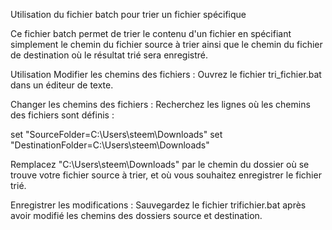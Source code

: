Utilisation du fichier batch pour trier un fichier spécifique

Ce fichier batch permet de trier le contenu d'un fichier en spécifiant simplement le chemin du fichier source à trier ainsi que le chemin du fichier de destination où le résultat trié sera enregistré.

Utilisation
Modifier les chemins des fichiers :
Ouvrez le fichier tri_fichier.bat dans un éditeur de texte.

Changer les chemins des fichiers :
Recherchez les lignes où les chemins des fichiers sont définis :

set "SourceFolder=C:\Users\steem\Downloads"
set "DestinationFolder=C:\Users\steem\Downloads"

Remplacez "C:\Users\steem\Downloads" par le chemin du dossier où se trouve votre fichier source à trier, et où vous souhaitez enregistrer le fichier trié.

Enregistrer les modifications :
Sauvegardez le fichier trifichier.bat après avoir modifié les chemins des dossiers source et destination.
